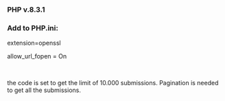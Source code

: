 <h3>PHP v.8.3.1</h3>

<h3>Add to PHP.ini:</h3>
  <p>extension=openssl</p>
  <p>allow_url_fopen = On</p><br>

<p>the code is set to get the limit of 10.000 submissions. Pagination is needed to get all the submissions.</p>
